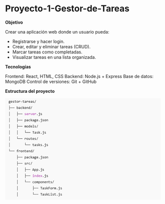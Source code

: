 # Proyecto-1-Gestor-de-Tareas

**Objetivo**

Crear una aplicación web donde un usuario pueda:  
  - Registrarse y hacer login.  
  - Crear, editar y eliminar tareas (CRUD).  
  - Marcar tareas como completadas.  
  - Visualizar tareas en una lista organizada.

**Tecnologías**

Frontend: React, HTML, CSS
Backend: Node.js + Express
Base de datos: MongoDB
Control de versiones: Git + GitHub

**Estructura del proyecto**

<img src="./imagenes/estructura.png">
